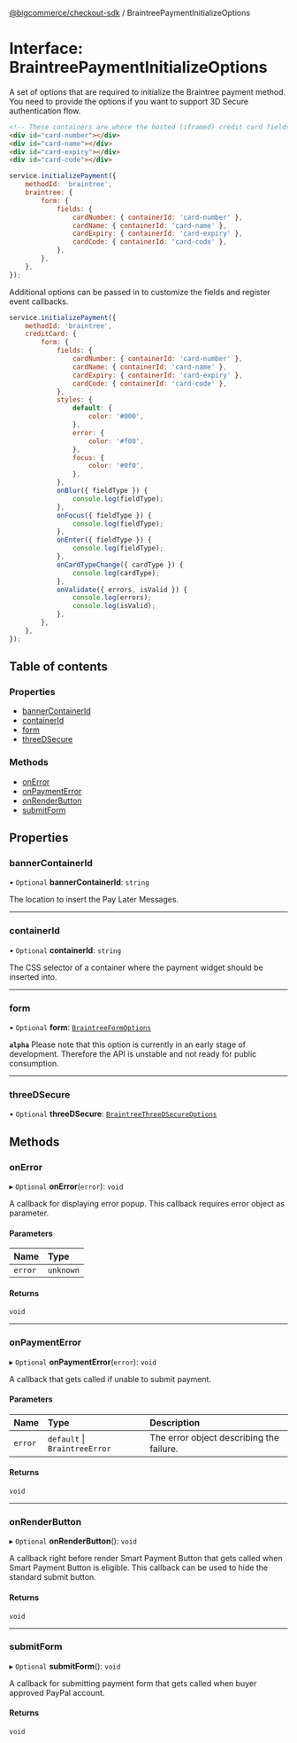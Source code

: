 [@bigcommerce/checkout-sdk](../README.md) / BraintreePaymentInitializeOptions

# Interface: BraintreePaymentInitializeOptions

A set of options that are required to initialize the Braintree payment
method. You need to provide the options if you want to support 3D Secure
authentication flow.

```html
<!-- These containers are where the hosted (iframed) credit card fields will be inserted -->
<div id="card-number"></div>
<div id="card-name"></div>
<div id="card-expiry"></div>
<div id="card-code"></div>
```

```js
service.initializePayment({
    methodId: 'braintree',
    braintree: {
        form: {
            fields: {
                cardNumber: { containerId: 'card-number' },
                cardName: { containerId: 'card-name' },
                cardExpiry: { containerId: 'card-expiry' },
                cardCode: { containerId: 'card-code' },
            },
        },
    },
});
```

Additional options can be passed in to customize the fields and register
event callbacks.

```js
service.initializePayment({
    methodId: 'braintree',
    creditCard: {
        form: {
            fields: {
                cardNumber: { containerId: 'card-number' },
                cardName: { containerId: 'card-name' },
                cardExpiry: { containerId: 'card-expiry' },
                cardCode: { containerId: 'card-code' },
            },
            styles: {
                default: {
                    color: '#000',
                },
                error: {
                    color: '#f00',
                },
                focus: {
                    color: '#0f0',
                },
            },
            onBlur({ fieldType }) {
                console.log(fieldType);
            },
            onFocus({ fieldType }) {
                console.log(fieldType);
            },
            onEnter({ fieldType }) {
                console.log(fieldType);
            },
            onCardTypeChange({ cardType }) {
                console.log(cardType);
            },
            onValidate({ errors, isValid }) {
                console.log(errors);
                console.log(isValid);
            },
        },
    },
});
```

## Table of contents

### Properties

- [bannerContainerId](BraintreePaymentInitializeOptions.md#bannercontainerid)
- [containerId](BraintreePaymentInitializeOptions.md#containerid)
- [form](BraintreePaymentInitializeOptions.md#form)
- [threeDSecure](BraintreePaymentInitializeOptions.md#threedsecure)

### Methods

- [onError](BraintreePaymentInitializeOptions.md#onerror)
- [onPaymentError](BraintreePaymentInitializeOptions.md#onpaymenterror)
- [onRenderButton](BraintreePaymentInitializeOptions.md#onrenderbutton)
- [submitForm](BraintreePaymentInitializeOptions.md#submitform)

## Properties

### bannerContainerId

• `Optional` **bannerContainerId**: `string`

The location to insert the Pay Later Messages.

___

### containerId

• `Optional` **containerId**: `string`

The CSS selector of a container where the payment widget should be inserted into.

___

### form

• `Optional` **form**: [`BraintreeFormOptions`](BraintreeFormOptions.md)

**`alpha`**
Please note that this option is currently in an early stage of
development. Therefore the API is unstable and not ready for public
consumption.

___

### threeDSecure

• `Optional` **threeDSecure**: [`BraintreeThreeDSecureOptions`](BraintreeThreeDSecureOptions.md)

## Methods

### onError

▸ `Optional` **onError**(`error`): `void`

A callback for displaying error popup. This callback requires error object as parameter.

#### Parameters

| Name | Type |
| :------ | :------ |
| `error` | `unknown` |

#### Returns

`void`

___

### onPaymentError

▸ `Optional` **onPaymentError**(`error`): `void`

A callback that gets called if unable to submit payment.

#### Parameters

| Name | Type | Description |
| :------ | :------ | :------ |
| `error` | `default` \| `BraintreeError` | The error object describing the failure. |

#### Returns

`void`

___

### onRenderButton

▸ `Optional` **onRenderButton**(): `void`

A callback right before render Smart Payment Button that gets called when
Smart Payment Button is eligible. This callback can be used to hide the standard submit button.

#### Returns

`void`

___

### submitForm

▸ `Optional` **submitForm**(): `void`

A callback for submitting payment form that gets called
when buyer approved PayPal account.

#### Returns

`void`
